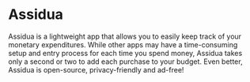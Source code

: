 # Assidua
Assidua is a lightweight app that allows you to easily keep track of your monetary expenditures. While other apps may have a time-consuming setup and entry process for each time you spend money, Assidua takes only a second or two to add each purchase to your budget. Even better, Assidua is open-source, privacy-friendly and ad-free!
